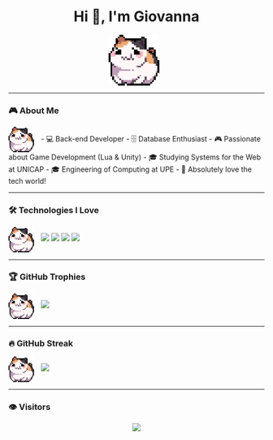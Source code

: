 <h1 align="center">Hi 👋, I'm Giovanna</h1>

<p align="center">
  <img src="https://raw.githubusercontent.com/giovannaps/giovannaps/main/325895973-e4f28204-ea88-4364-a321-8330c3fbde6a.gif" width="100" alt="Cute GIF" style="vertical-align: middle; margin-right: 10px"/>
</p>

---

### 🎮 About Me

<p align="left">
  <img src="https://raw.githubusercontent.com/giovannaps/giovannaps/main/325895973-e4f28204-ea88-4364-a321-8330c3fbde6a.gif" width="50" alt="Skill GIF" style="vertical-align: middle; margin-right: 10px"/>
  - 💻 Back-end Developer  
  - 🗄️ Database Enthusiast  
  - 🎮 Passionate about Game Development (Lua & Unity)  
  - 🎓 Studying Systems for the Web at UNICAP  
  - 🎓 Engineering of Computing at UPE  
  - 💖 Absolutely love the tech world!
</p>

---

### 🛠️ Technologies I Love

<p align="left">
  <img src="https://raw.githubusercontent.com/giovannaps/giovannaps/main/325895973-e4f28204-ea88-4364-a321-8330c3fbde6a.gif" width="50" alt="Skill GIF" style="vertical-align: middle; margin-right: 10px"/>
  <img src="https://img.shields.io/badge/Java-FF6F61?style=for-the-badge&logo=java&logoColor=white" />
  <img src="https://img.shields.io/badge/Lua-FFB6C1?style=for-the-badge&logo=lua&logoColor=white" />
  <img src="https://img.shields.io/badge/Unity-FF7F7F?style=for-the-badge&logo=unity&logoColor=white" />
  <img src="https://img.shields.io/badge/PostgreSQL-FF9A8B?style=for-the-badge&logo=postgresql&logoColor=white" />
</p>

---

### 🏆 GitHub Trophies

<p align="left">
  <img src="https://raw.githubusercontent.com/giovannaps/giovannaps/main/325895973-e4f28204-ea88-4364-a321-8330c3fbde6a.gif" width="50" alt="Trophy GIF" style="vertical-align: middle; margin-right: 10px"/>
  <img src="https://github-profile-trophy.vercel.app/?username=giovannaps&theme=juicyfresh&column=4&margin-w=15&margin-h=15" />
</p>

---

### 🔥 GitHub Streak

<p align="left">
  <img src="https://raw.githubusercontent.com/giovannaps/giovannaps/main/325895973-e4f28204-ea88-4364-a321-8330c3fbde6a.gif" width="50" alt="Streak GIF" style="vertical-align: middle; margin-right: 10px"/>
  <img src="https://streak-stats.demolab.com?user=giovannaps&theme=radical" />
</p>

---

### 👁️ Visitors

<p align="center">
  <img src="https://img.shields.io/badge/Visitors-FF9A8B?style=for-the-badge&logo=eye&logoColor=white" />
</p>

